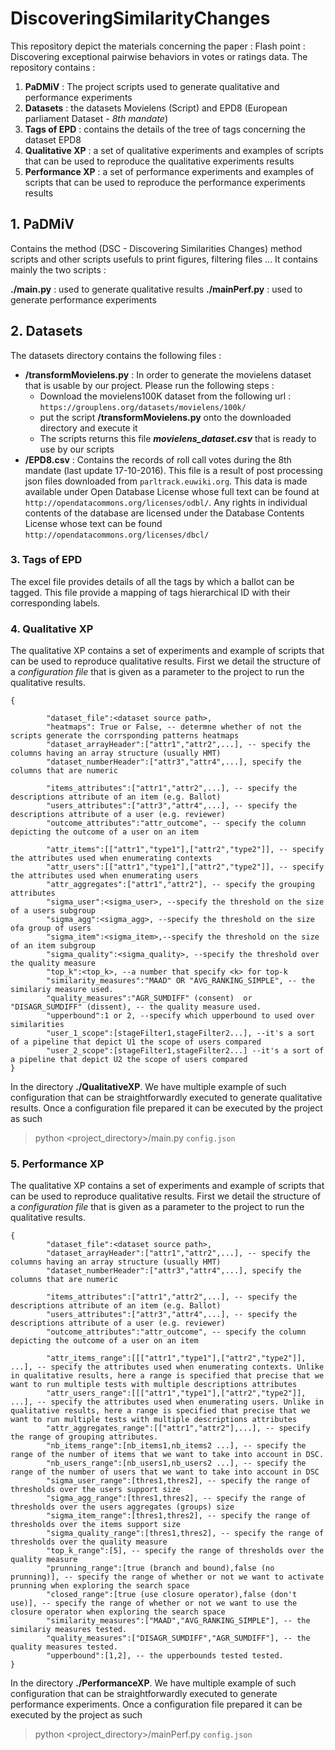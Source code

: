 # DiscoveringSimilarityChanges
This repository depict the materials concerning the paper : Flash point : Discovering exceptional pairwise behaviors in votes or ratings data. The repository contains :
1. **PaDMiV** : The project scripts used to generate qualitative and performance experiments
2. **Datasets** : the datasets Movielens (Script) and EPD8 (European parliament Dataset - *8th mandate*) 
3. **Tags of EPD** : contains the details of the tree of tags concerning the dataset EPD8
4. **Qualitative XP** : a set of qualitative experiments and examples of scripts that can be used to reproduce the qualitative experiments results
5. **Performance XP** : a set of performance experiments and examples of scripts that can be used to reproduce the  performance experiments results

## 1.  PaDMiV ##

Contains the method (DSC - Discovering Similarities Changes) method scripts and other scripts usefuls to print figures, filtering files ... It contains mainly the two scripts : 

**./main.py** : used to generate qualitative results
**./mainPerf.py** : used to generate performance experiments



## 2.  Datasets ##

The datasets directory contains the following files : 

+ **/transformMovielens.py** : In order to generate the movielens dataset that is usable by our project. Please run the following steps :
    + Download the movielens100K dataset from the following url : `https://grouplens.org/datasets/movielens/100k/`
    + put the script  **/transformMovielens.py** onto the downloaded directory and execute it
    + The scripts returns this file ***movielens_dataset.csv*** that is ready to use by our scripts
+ **/EPD8.csv** : Contains the records of roll call votes during the 8th mandate (last update 17-10-2016). This file is a result of post processing json files downloaded from `parltrack.euwiki.org`. This data is made available under Open Database License whose full text can be found at `http://opendatacommons.org/licenses/odbl/`. Any rights in individual contents of the database are licensed under the Database Contents License whose text can be found `http://opendatacommons.org/licenses/dbcl/`

### 3.  Tags of EPD  ###

The excel file provides details of all the tags by which a ballot can be tagged. This file provide a mapping of tags hierarchical ID with their corresponding labels.

### 4. Qualitative XP ###

The qualitative XP contains a set of experiments and example of scripts that can be used to reproduce qualitative results. First we detail the structure of a *configuration file* that is given as a parameter to the project to run the qualitative results.

```
{
        
        "dataset_file":<dataset source path>,
        "heatmaps": True or False, -- determne whether of not the scripts generate the corrsponding patterns heatmaps
        "dataset_arrayHeader":["attr1","attr2",...], -- specify the columns having an array structure (usually HMT)
        "dataset_numberHeader":["attr3","attr4",...], specify the columns that are numeric

        "items_attributes":["attr1","attr2",...], -- specify the descriptions attribute of an item (e.g. Ballot)
        "users_attributes":["attr3","attr4",...], -- specify the descriptions attribute of a user (e.g. reviewer)
        "outcome_attributes":"attr_outcome", -- specify the column depicting the outcome of a user on an item
        
        "attr_items":[["attr1","type1"],["attr2","type2"]], -- specify the attributes used when enumerating contexts 
        "attr_users":[["attr1","type1"],["attr2","type2"]], -- specify the attributes used when enumerating users  
        "attr_aggregates":["attr1","attr2"], -- specify the grouping attributes
        "sigma_user":<sigma_user>, --specify the threshold on the size of a users subgroup
        "sigma_agg":<sigma_agg>, --specify the threshold on the size ofa group of users
        "sigma_item":<sigma_item>,--specify the threshold on the size of an item subgroup
        "sigma_quality":<sigma_quality>, --specify the threshold over the quality measure
        "top_k":<top_k>, --a number that specify <k> for top-k 
        "similarity_measures":"MAAD" OR "AVG_RANKING_SIMPLE", -- the similariy measure used.
        "quality_measures":"AGR_SUMDIFF" (consent)  or "DISAGR_SUMDIFF" (dissent), -- the quality measure used.
        "upperbound":1 or 2, --specify which upperbound to used over similarities
        "user_1_scope":[stageFilter1,stageFilter2...], --it's a sort of a pipeline that depict U1 the scope of users compared
        "user_2_scope":[stageFilter1,stageFilter2...] --it's a sort of a pipeline that depict U2 the scope of users compared
}
```

In the directory **./QualitativeXP**. We have multiple example of such configuration that can be straightforwardly executed to generate qualitative results. Once a configuration file prepared it can be executed by the project as such 
> python <project_directory>/main.py `config.json`


### 5. Performance XP ###

The qualitative XP contains a set of experiments and example of scripts that can be used to reproduce qualitative results. First we detail the structure of a *configuration file* that is given as a parameter to the project to run the qualitative results.

```
{
        "dataset_file":<dataset source path>,
        "dataset_arrayHeader":["attr1","attr2",...], -- specify the columns having an array structure (usually HMT)
        "dataset_numberHeader":["attr3","attr4",...], specify the columns that are numeric

        "items_attributes":["attr1","attr2",...], -- specify the descriptions attribute of an item (e.g. Ballot)
        "users_attributes":["attr3","attr4",...], -- specify the descriptions attribute of a user (e.g. reviewer)
        "outcome_attributes":"attr_outcome", -- specify the column depicting the outcome of a user on an item

        "attr_items_range":[[["attr1","type1"],["attr2","type2"]], ...], -- specify the attributes used when enumerating contexts. Unlike in qualitative results, here a range is specified that precise that we want to run multiple tests with multiple descriptions attributes 
        "attr_users_range":[[["attr1","type1"],["attr2","type2"]], ...], -- specify the attributes used when enumerating users. Unlike in qualitative results, here a range is specified that precise that we want to run multiple tests with multiple descriptions attributes
        "attr_aggregates_range":[["attr1","attr2"],...], -- specify the range of grouping attributes.
        "nb_items_range":[nb_items1,nb_items2 ...], -- specify the range of the number of items that we want to take into account in DSC.
        "nb_users_range":[nb_users1,nb_users2 ...], -- specify the range of the number of users that we want to take into account in DSC
        "sigma_user_range":[thres1,thres2], -- specify the range of thresholds over the users support size
        "sigma_agg_range":[thres1,thres2], -- specify the range of thresholds over the users aggregates (groups) size
        "sigma_item_range":[thres1,thres2], -- specify the range of thresholds over the items support size
        "sigma_quality_range":[thres1,thres2], -- specify the range of thresholds over the quality measure
        "top_k_range":[5], -- specify the range of thresholds over the quality measure
        "prunning_range":[true (branch and bound),false (no prunning)], -- specify the range of whether or not we want to activate prunning when exploring the search space 
        "closed_range":[true (use closure operator),false (don't use)], -- specify the range of whether or not we want to use the closure operator when exploring the search space
        "similarity_measures":["MAAD","AVG_RANKING_SIMPLE"], -- the similariy measures tested.
        "quality_measures":["DISAGR_SUMDIFF","AGR_SUMDIFF"], -- the quality measures tested.
        "upperbound":[1,2], -- the upperbounds tested tested.
}
```

In the directory **./PerformanceXP**. We have multiple example of such configuration that can be straightforwardly executed to generate performance experiments. Once a configuration file prepared it can be executed by the project as such 
> python <project_directory>/mainPerf.py `config.json`


